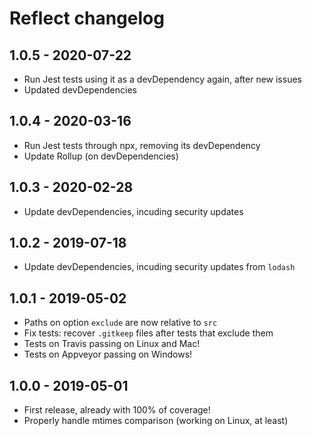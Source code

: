 # Reflect changelog

## 1.0.5 - 2020-07-22

* Run Jest tests using it as a devDependency again, after new issues
* Updated devDependencies

## 1.0.4 - 2020-03-16

* Run Jest tests through npx, removing its devDependency
* Update Rollup (on devDependencies)

## 1.0.3 - 2020-02-28

* Update devDependencies, incuding security updates

## 1.0.2 - 2019-07-18

* Update devDependencies, incuding security updates from `lodash`

## 1.0.1 - 2019-05-02

* Paths on option `exclude` are now relative to `src`
* Fix tests: recover `.gitkeep` files after tests that exclude them
* Tests on Travis passing on Linux and Mac!
* Tests on Appveyor passing on Windows!

## 1.0.0 - 2019-05-01

* First release, already with 100% of coverage!
* Properly handle mtimes comparison (working on Linux, at least)